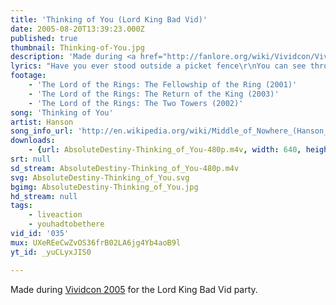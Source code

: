 ```yaml
---
title: 'Thinking of You (Lord King Bad Vid)'
date: 2005-08-20T13:39:23.000Z
published: true
thumbnail: Thinking-of-You.jpg
description: 'Made during <a href="http://fanlore.org/wiki/Vividcon/Vividcon_2005">Vividcon 2005</a> for the Lord King Bad Vid party.'
lyrics: "Have you ever stood outside a picket fence\r\nYou can see through\r\nBut you can't get to the inside, oh\r\nYou sit there and wait\r\nI look at you and anticipate\r\nWhat we could be and what we could do\r\n\r\nI'm carrying this heavy load\r\nDon't know what to do\r\nThe only thing I know\r\nIs I'm in love with you\r\nFly with the wings of an eagle\r\nNo matter how high\r\nI'll be thinking of you\r\n\r\nFly the wings of an eagle\r\nNo matter how high\r\nI'll be thinking of you the whole time\r\nOh\r\nYou'll be on my mind all the time\r\nOh\r\nYou'll be on my mind\r\nI'll be thinking of you the whole time"
footage:
    - 'The Lord of the Rings: The Fellowship of the Ring (2001)'
    - 'The Lord of the Rings: The Return of the King (2003)'
    - 'The Lord of the Rings: The Two Towers (2002)'
song: 'Thinking of You'
artist: Hanson
song_info_url: 'http://en.wikipedia.org/wiki/Middle_of_Nowhere_(Hanson_album)'
downloads:
    - {url: AbsoluteDestiny-Thinking_of_You-480p.m4v, width: 640, height: 246, mimetype: video/mp4}
srt: null
sd_stream: AbsoluteDestiny-Thinking_of_You-480p.m4v
svg: AbsoluteDestiny-Thinking_of_You.svg
bgimg: AbsoluteDestiny-Thinking_of_You.jpg
hd_stream: null
tags:
    - liveaction
    - youhadtobethere
vid_id: '035'
mux: UXeREeCwZvOS36frB02LA6jg4Yb4aoB9l
yt_id: _yuCLyxJIS0

---
```

Made during <a href="http://fanlore.org/wiki/Vividcon/Vividcon_2005">Vividcon 2005</a> for the Lord King Bad Vid party.